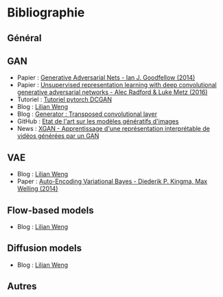 # Bibliographie

## Général


## GAN
- Papier : [Generative Adversarial Nets - Ian J. Goodfellow (2014)](NIPS-2014-generative-adversarial-nets-Paper.pdf)
- Papier : [Unsupervised representation learning with deep convolutional generative adversarial networks - Alec Radford & Luke Metz (2016)](DCGAN_paper.pdf)
- Tutoriel : [Tutoriel pytorch DCGAN](https://pytorch.org/tutorials/beginner/dcgan_faces_tutorial.html#introduction)
- Blog : [Lilian Weng](https://lilianweng.github.io/lil-log/2017/08/20/from-GAN-to-WGAN.html)
- Blog : [Generator : Transposed convolutional layer](https://towardsdatascience.com/what-is-transposed-convolutional-layer-40e5e6e31c11)
- GitHub : [Etat de l'art sur les modèles génératifs d'images](https://github.com/nashory/gans-awesome-applications)
- News : [XGAN - Apprentissage d'une représentation interprétable de vidéos générées par un GAN](https://www.inria.fr/fr/xgan-action-exploratoire-videos-gan-ia)

## VAE
- Blog : [Lilian Weng](https://lilianweng.github.io/lil-log/2018/08/12/from-autoencoder-to-beta-vae.html)
- Paper : [Auto-Encoding Variational Bayes - Diederik P. Kingma, Max Welling (2014)](auto-encoding-variational-bayes.pdf)

## Flow-based models
- Blog : [Lilian Weng](https://lilianweng.github.io/lil-log/2018/10/13/flow-based-deep-generative-models.html)

## Diffusion models
- Blog : [Lilian Weng](https://lilianweng.github.io/lil-log/2021/07/11/diffusion-models.html)

## Autres
